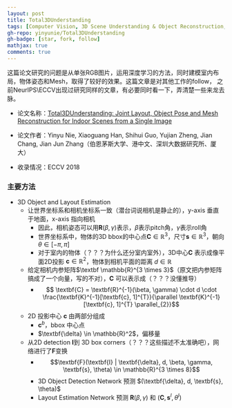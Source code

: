 ```yaml
---
layout: post
title: Total3DUnderstanding
tags: [Computer Vision, 3D Scene Understanding & Object Reconstruction, Joint Learning]
gh-repo: yinyunie/Total3DUnderstanding
gh-badge: [star, fork, follow]
mathjax: true
comments: true
---
```


这篇论文研究的问题是从单张RGB图片，运用深度学习的方法，同时建模室内布局，物体姿态和Mesh，取得了较好的效果。这篇文章是对其他工作的follow，
之前NeurIPS\ECCV出现过研究同样的文章，有必要同时看一下，弄清楚一些来龙去脉。

* 论文名称：[Total3DUnderstanding: Joint Layout, Object Pose and Mesh Reconstruction for Indoor Scenes from a Single Image](https://arxiv.org/abs/2002.12212)

* 论文作者：Yinyu Nie, Xiaoguang Han, Shihui Guo, Yujian Zheng, Jian Chang, Jian Jun Zhang（伯恩茅斯大学、港中文、深圳大数据研究所、厦大）

* 收录情况：ECCV 2018

### 主要方法
* 3D Object and Layout Estimation
    * 让世界坐标系和相机坐标系一致（潜台词说相机是静止的），y-axis 垂直于地面，x-axis 指向相机
        - 因此，相机姿态可以用$\textbf{R}(\beta, \gamma)$表示，$\beta$表示pitch角，$\gamma$表示roll角
        - 世界坐标系中，物体的3D bbox的中心点$\textbf{C} \in \mathbb{R}^3$，尺寸$\textbf{s} \in \mathbb{R}^3$，朝向$\theta \in [-\pi, \pi]$
        - 对于室内的物体（？？？为什么还分室内室外），3D中心$\textbf{C}$ 表示成像平面2D投影 $\textbf{c} \in \mathbb{R}^2$，物体到相机平面的距离 $d \in \mathbb{R}$
    * 给定相机内参矩阵$\textbf \mathbb{R}^{3 \times 3}$（原文把内参矩阵搞成了一个向量，写的不对），$\textbf{C}$ 可以表示成（？？？没懂推导）
        - $$ \textbf{C} = \textbf{R}^{-1}(\beta, \gamma) \cdot d \cdot \frac{\textbf{K}^{-1}[\textbf{c}, 1]^{T}}{\parallel \textbf{K}^{-1}[\textbf{c}, 1]^{T} \parallel_{2}}$$
    * 2D 投影中心 $\textbf{c}$ 由两部分组成
        - $\textbf{c}^{b}$，bbox 中心点
        - $\textbf{\delta} \in \mathbb{R}^2$，偏移量
    * 从2D detection $\textbf{I}$到 3D box corners（？？？这些描述不太准确吧），网络进行了$\textbf{F}$变换
        - $$\textbf{F}(\textbf{I} | \textbf{\delta}, d, \beta, \gamma, \textbf{s}, \theta) \in \mathbb{R}^{3 \times 8}$$
        - 3D Object Detection Network 预测 $(\textbf{\delta}, d, \textbf{s}, \theta)$
        - Layout Estimation Network 预测 $\textbf{R}(\beta, \gamma)$ 和 $(\textbf{C}, \textbf{s}^{l}, \theta^{l})$